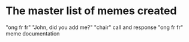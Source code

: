 # The master list of memes created

"ong fr fr"
"John, did you add me?"
"chair"
call and response "ong fr fr"
meme documentation
